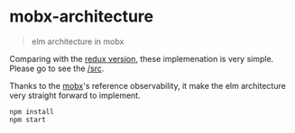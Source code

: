 # mobx-architecture

> elm architecture in mobx

Comparing with the [redux version](https://github.com/jarvisaoieong/redux-architecture), these implemenation is very simple. Please go to see the [/src](https://github.com/jarvisaoieong/mobx-architecture/tree/master/src).

Thanks to the [mobx](https://github.com/mobxjs/mobx)'s reference observability, it make the elm architecture very straight forward to implement.

```
npm install
npm start
```
